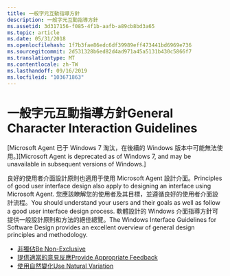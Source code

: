 ```yaml
---
title: 一般字元互動指導方針
description: 一般字元互動指導方針
ms.assetid: 3d317156-f085-4f1b-aafb-a89cb8bd3a65
ms.topic: article
ms.date: 05/31/2018
ms.openlocfilehash: 1f7b3fae86edc6df39989eff473441bd6969e736
ms.sourcegitcommit: 2d531328b6ed82d4ad971a45a5131b430c5866f7
ms.translationtype: MT
ms.contentlocale: zh-TW
ms.lasthandoff: 09/16/2019
ms.locfileid: "103671863"
---
```

# <a name="general-character-interaction-guidelines"></a><span data-ttu-id="cfac4-103">一般字元互動指導方針</span><span class="sxs-lookup"><span data-stu-id="cfac4-103">General Character Interaction Guidelines</span></span>

<span data-ttu-id="cfac4-104">\[Microsoft Agent 已于 Windows 7 淘汰，在後續的 Windows 版本中可能無法使用。\]</span><span class="sxs-lookup"><span data-stu-id="cfac4-104">\[Microsoft Agent is deprecated as of Windows 7, and may be unavailable in subsequent versions of Windows.\]</span></span>

<span data-ttu-id="cfac4-105">良好的使用者介面設計原則也適用于使用 Microsoft Agent 設計介面。</span><span class="sxs-lookup"><span data-stu-id="cfac4-105">Principles of good user interface design also apply to designing an interface using Microsoft Agent.</span></span> <span data-ttu-id="cfac4-106">您應該瞭解您的使用者及其目標，並遵循良好的使用者介面設計流程。</span><span class="sxs-lookup"><span data-stu-id="cfac4-106">You should understand your users and their goals as well as follow a good user interface design process.</span></span> <span data-ttu-id="cfac4-107">軟體設計的 Windows 介面指導方針可提供一般設計原則和方法的絕佳總覽。</span><span class="sxs-lookup"><span data-stu-id="cfac4-107">The Windows Interface Guidelines for Software Design provides an excellent overview of general design principles and methodology.</span></span>

-   [<span data-ttu-id="cfac4-108">非獨佔</span><span class="sxs-lookup"><span data-stu-id="cfac4-108">Be Non-Exclusive</span></span>](be-non-exclusive.md)
-   [<span data-ttu-id="cfac4-109">提供適當的意見反應</span><span class="sxs-lookup"><span data-stu-id="cfac4-109">Provide Appropriate Feedback</span></span>](provide-appropriate-feedback.md)
-   [<span data-ttu-id="cfac4-110">使用自然變化</span><span class="sxs-lookup"><span data-stu-id="cfac4-110">Use Natural Variation</span></span>](use-natural-variation.md)

 

 




